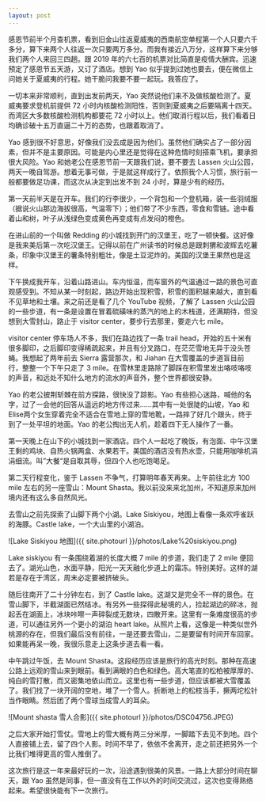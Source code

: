 ```yaml
---
layout: post
---
```


感恩节前半个月查机票，看到旧金山往返夏威夷的西南航空单程第一个人只要六千多分，算下来两个人往返一次只要两万多分。而我有接近八万分，这样算下来分够我们两个人来回三四趟。跟 2019 年的六七百的机票对比简直是疫情大酬宾。迅速预定了感恩节五天游，又订了酒店。想到 Yao 似乎提到过她也要去，便在微信上问她关于夏威夷的行程。她干脆问我要不要一起玩。我答应了。

一切本来非常顺利，直到出发前两天，Yao 突然说他们来不及做核酸检测了。夏威夷要求登机前提供 72 小时内核酸检测阳性，否则到夏威夷之后要隔离十四天。而湾区大多数核酸检测机构都要花 72 小时以上。他们取消行程以后，我们看着日均确诊破十五万直逼二十万的态势，也跟着取消了。

Yao 感到很不好意思，好像我们没去成是因为他们。虽然他们确实占了一部分因素，但并不是主要原因。可能是内心里还是觉得在这种危情时刻搭乘飞机，要承担很大风险。Yao 和她老公在感恩节前一天跟我们说，要不要去 Lassen 火山公园，两天一晚自驾游。想着无事可做，于是就这样成行了。依照我个人习惯，旅行前一般都要做足功课，而这次从决定到出发不到 24 小时，算是少有的经历。

第一天前半天是在开车。我们的行李很少，一个背包和一个登机箱，装一些羽绒服（据说火山那边海拔很高，气温零下）；他们带了不少东西，零食和雪链。途中看着山和树，叶子从浅绿色变成黄色再变成有点发闷的橙色。

在进山前的一个叫做 Redding 的小城找到开门的汉堡王，吃了一顿快餐。这好像是我来美后第一次吃汉堡王。记得以前在广州读书的时候总是跟刺猬和波辉去吃薯条，印象中汉堡王的薯条特别粗壮，像是土豆泥炸的。美国的汉堡王果然也是这样。

下午换成我开车，沿着山路进山。车内恒温，而车窗外的气温通过一路的景色可直观感受到。不知从某一时刻起，路边开始出现积雪，积雪的面积越来越大，直到看不见草地和土壤。来之前还是看了几个 YouTube 视频，了解了 Lassen 火山公园的一些步道，有一条是设置在冒着硫磺味的蒸汽的地上的木栈道，还满期待，但没想到大雪封山，路止于 visitor center，要步行去那里，要走六七 mile。

visitor center 停车场人不多，我们在路边找了一条 trail head，开始的五十米有很多脚印，之后脚印变得稀疏起来，并且有分叉路口，在茫茫雪地无异于没头苍蝇。我想起了两年前去 Sierra 露营那次，和 Jiahan 在大雪覆盖的步道盲目前行，整整一个下午只走了 3 mile。在雪林里走路除了脚踩在积雪里发出咯吱咯吱的声音，和远处不知什么地方的流水的声音外，整个世界都很安静。

Yao 的老公披荆斩棘在前方探路，很快没了踪影。Yao 有些担心迷路，喊他的名字，过了一会他的回答从遥远的地方传过来……其中有一处很陡的山坡，Yao 和Elise两个女生穿着完全不适合在雪地上穿的雪地靴，一路摔了好几个跟头，终于到了一处平坦的地面。Yao 的老公掏出无人机，趁着四下无人操作了一番。

第一天晚上在山下的小城找到一家酒店。四个人一起吃了晚饭，有泡面、中午汉堡王剩的鸡块、自热火锅两盒、水果若干。美国的酒店没有热水壶，只能用咖啡机涓涓细流。叫”大餐“是自取其辱，但四个人也吃饱喝足。

第二天行程变化，鉴于 Lassen 不争气，打算明年春天再来。上午前往北方 100 mile 左右的另一座雪山：Mount Shasta。我以前没来来北加州，不知道原来加州境内还有这么多自然风光。

去雪山之前先探索了山脚下两个小湖。Lake Siskiyou，地图上看像一条欢呼雀跃的海豚。Castle lake，一个大山里的小湖泊。

![Lake Siskiyou 地图]({{ site.photourl }}/photos/Lake%20siskiyou.png)

Lake siskiyou 有一条围绕着湖的长度大概 7 mile 的步道，我们走了 2 mile 便回去了。湖光山色，水面平静，阳光一天天融化步道上的霜冻。特别美好。这样的湖若是存在于湾区，周末必定要被挤破头。

随后往南开了二十分钟左右，到了 Castle lake。这湖又是完全不一样的景色。在雪山脚下，半截湖面已然结冰。有另外一些探得此秘境的人，捡起湖边的碎冰，抛起丢在湖面上，冰块咔嚓一声碎裂成无数块，四散开来。这里有一条难度很高的步道，可以通往另外一个更小的湖泊 heart lake。从照片上看，这像是一种类似世外桃源的存在，但我们最后没有前往，一是还要去雪山，二是要留有时间开车回家。如果能再呆一晚，我很乐意走上这条步道去看一看。

中午跳过午饭，去 Mount Shasta。这段经历应该是旅行的高光时刻。那种在高速公路上远观的雪山来到眼前。看到满眼的白色和绿色。高大笔直的松柏被厚厚的、纯白的雪打散，而又密集地依山而立。这里也有一些步道，但应该都被大雪覆盖了。我们找了一块开阔的空地，堆了一个雪人。折断地上的松枝当手，撅两坨松针当作眼睛。然后团了两个雪球当成雪人的耳朵。

![Mount shasta 雪人合影]({{ site.photourl }}/photos/DSC04756.JPEG)

之后大家开始打雪仗。雪地上的雪大概有两三分米厚，一脚踏下去见不到地。四个人直接铺上去，留了四个人影。时间不早了，依依不舍离开，走之前还把另外一个比我们堆得更高的雪人推倒了。

这次旅行是这一年来最好玩的一次，沿途遇到很美的风景。一路上大部分时间在聊天，跟 Yao 虽然是同事，但一直没有在工作以外的时间交流过，这次也变得熟络起来。希望很快能有下一次旅行。
